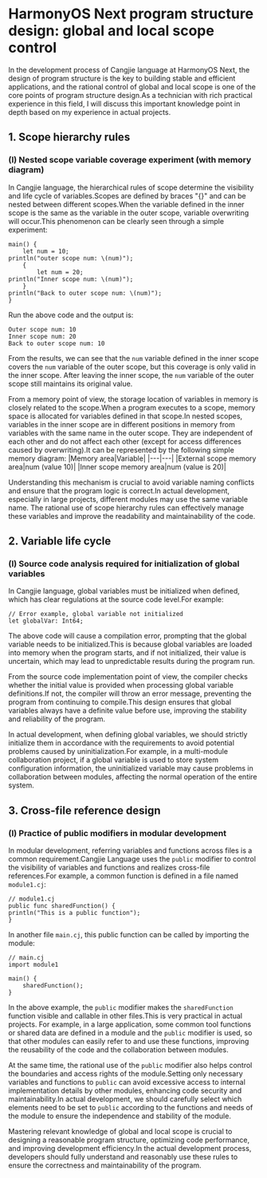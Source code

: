 # HarmonyOS Next program structure design: global and local scope control
In the development process of Cangjie language at HarmonyOS Next, the design of program structure is the key to building stable and efficient applications, and the rational control of global and local scope is one of the core points of program structure design.As a technician with rich practical experience in this field, I will discuss this important knowledge point in depth based on my experience in actual projects.

## 1. Scope hierarchy rules
### (I) Nested scope variable coverage experiment (with memory diagram)
In Cangjie language, the hierarchical rules of scope determine the visibility and life cycle of variables.Scopes are defined by braces "{}" and can be nested between different scopes.When the variable defined in the inner scope is the same as the variable in the outer scope, variable overwriting will occur.This phenomenon can be clearly seen through a simple experiment:
```cj
main() {
    let num = 10;
println("outer scope num: \(num)");
    {
        let num = 20;
println("Inner scope num: \(num)");
    }
println("Back to outer scope num: \(num)");
}
```
Run the above code and the output is:
```
Outer scope num: 10
Inner scope num: 20
Back to outer scope num: 10
```
From the results, we can see that the `num` variable defined in the inner scope covers the `num` variable of the outer scope, but this coverage is only valid in the inner scope. After leaving the inner scope, the `num` variable of the outer scope still maintains its original value.

From a memory point of view, the storage location of variables in memory is closely related to the scope.When a program executes to a scope, memory space is allocated for variables defined in that scope.In nested scopes, variables in the inner scope are in different positions in memory from variables with the same name in the outer scope. They are independent of each other and do not affect each other (except for access differences caused by overwriting).It can be represented by the following simple memory diagram:
|Memory area|Variable|
|---|---|
|External scope memory area|num (value 10)|
|Inner scope memory area|num (value is 20)|

Understanding this mechanism is crucial to avoid variable naming conflicts and ensure that the program logic is correct.In actual development, especially in large projects, different modules may use the same variable name. The rational use of scope hierarchy rules can effectively manage these variables and improve the readability and maintainability of the code.

## 2. Variable life cycle
### (I) Source code analysis required for initialization of global variables
In Cangjie language, global variables must be initialized when defined, which has clear regulations at the source code level.For example:
```cj
// Error example, global variable not initialized
let globalVar: Int64; 
```
The above code will cause a compilation error, prompting that the global variable needs to be initialized.This is because global variables are loaded into memory when the program starts, and if not initialized, their value is uncertain, which may lead to unpredictable results during the program run.

From the source code implementation point of view, the compiler checks whether the initial value is provided when processing global variable definitions.If not, the compiler will throw an error message, preventing the program from continuing to compile.This design ensures that global variables always have a definite value before use, improving the stability and reliability of the program.

In actual development, when defining global variables, we should strictly initialize them in accordance with the requirements to avoid potential problems caused by uninitialization.For example, in a multi-module collaboration project, if a global variable is used to store system configuration information, the uninitialized variable may cause problems in collaboration between modules, affecting the normal operation of the entire system.

## 3. Cross-file reference design
### (I) Practice of public modifiers in modular development
In modular development, referring variables and functions across files is a common requirement.Cangjie Language uses the `public` modifier to control the visibility of variables and functions and realizes cross-file references.For example, a common function is defined in a file named `module1.cj`:
```cj
// module1.cj
public func sharedFunction() {
println("This is a public function");
}
```
In another file `main.cj`, this public function can be called by importing the module:
```cj
// main.cj
import module1

main() {
    sharedFunction();
}
```
In the above example, the `public` modifier makes the `sharedFunction` function visible and callable in other files.This is very practical in actual projects. For example, in a large application, some common tool functions or shared data are defined in a module and the `public` modifier is used, so that other modules can easily refer to and use these functions, improving the reusability of the code and the collaboration between modules.

At the same time, the rational use of the `public` modifier also helps control the boundaries and access rights of the module.Setting only necessary variables and functions to `public` can avoid excessive access to internal implementation details by other modules, enhancing code security and maintainability.In actual development, we should carefully select which elements need to be set to `public` according to the functions and needs of the module to ensure the independence and stability of the module.

Mastering relevant knowledge of global and local scope is crucial to designing a reasonable program structure, optimizing code performance, and improving development efficiency.In the actual development process, developers should fully understand and reasonably use these rules to ensure the correctness and maintainability of the program.
